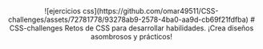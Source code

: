 <div align="center">
![ejercicios css](https://github.com/omar49511/CSS-challenges/assets/72781778/93278ab9-2578-4ba0-aa9d-cb69f21fdfba)
# CSS-challenges
Retos de CSS para desarrollar habilidades. ¡Crea diseños asombrosos y prácticos!
</div>
